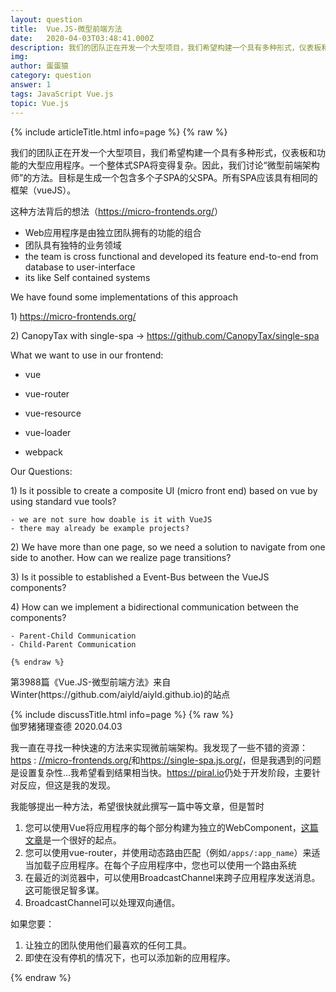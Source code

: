 ```yaml
---
layout: question
title:  Vue.JS-微型前端方法
date:   2020-04-03T03:48:41.000Z
description: 我们的团队正在开发一个大型项目，我们希望构建一个具有多种形式，仪表板和功能的大型应用程序。一个整体式SPA将变得复杂。因此，我们讨论“微型前端架构师”的方...
img: 
author: 蛋蛋猿
category: question
answer: 1
tags: JavaScript Vue.js
topic: Vue.js
---
```

<div class="article-root">
  <div class="article">
    {% include articleTitle.html info=page %}
    {% raw %}
    <div class="article-content"><p><font style="vertical-align: inherit;"><font style="vertical-align: inherit;">我们的团队正在开发一个大型项目，我们希望构建一个具有多种形式，仪表板和功能的大型应用程序。</font><font style="vertical-align: inherit;">一个整体式SPA将变得复杂。</font><font style="vertical-align: inherit;">因此，我们讨论“微型前端架构师”的方法。</font><font style="vertical-align: inherit;">目标是生成一个包含多个子SPA的父SPA。</font><font style="vertical-align: inherit;">所有SPA应该具有相同的框架（vueJS）。</font></font></p>

<p><font style="vertical-align: inherit;"><font style="vertical-align: inherit;">这种方法背后的想法（</font></font><a href="https://micro-frontends.org/" rel="noreferrer"><font style="vertical-align: inherit;"><font style="vertical-align: inherit;">https://micro-frontends.org/</font></font></a><font style="vertical-align: inherit;"><font style="vertical-align: inherit;">）</font></font></p>

<ul>
<li><font style="vertical-align: inherit;"><font style="vertical-align: inherit;">Web应用程序是由独立团队拥有的功能的组合</font></font></li>
<li><font style="vertical-align: inherit;"><font style="vertical-align: inherit;">团队具有独特的业务领域</font></font></li>
<li>the team is cross functional and developed its feature end-to-end from database to user-interface</li>
<li>its like Self contained systems</li>
</ul>

<p>We have found some implementations of this approach</p>

<p>1) <a href="https://micro-frontends.org/" rel="noreferrer">https://micro-frontends.org/</a></p>

<p>2) CanopyTax with single-spa -&gt; <a href="https://github.com/CanopyTax/single-spa" rel="noreferrer">https://github.com/CanopyTax/single-spa</a></p>

<p>What we want to use in our frontend:</p>

<ul>
<li><p>vue</p></li>
<li><p>vue-router</p></li>
<li><p>vue-resource</p></li>
<li><p>vue-loader</p></li>
<li><p>webpack</p></li>
</ul>

<p>Our Questions:</p>

<p>1) Is it possible to create a composite UI (micro front end) based on vue by using standard vue tools?</p>

<pre><code>- we are not sure how doable is it with VueJS<font></font>
- there may already be example projects?<font></font>
</code></pre>

<p>2) We have more than one page, so we need a solution to navigate from one side to another. How can we realize page transitions?</p>

<p>3) Is it possible to established a Event-Bus between the VueJS components?</p>

<p>4) How can we implement a bidirectional communication between the components?</p>

<pre><code>- Parent-Child Communication<font></font>
- Child-Parent Communication<font></font>
</code></pre></div>
    {% endraw %}
  </div>
  <p class="winter_mark">第3988篇《Vue.JS-微型前端方法》来自Winter(https://github.com/aiyld/aiyld.github.io)的站点</p>
  <div class="discuss-wrapper">
    {% include discussTitle.html info=page %}
    {% raw %}
    <div class="discuss-list">
    <div class="discuss-item">
        <div class="discuss-parent">
          <div class="discuss-meta">
            <span class="discuss-user">伽罗猪猪理查德</span>
            <span class="discuss-time">2020.04.03</span>
          </div>
          <div class="discuss-comment"><p><font style="vertical-align: inherit;"><font style="vertical-align: inherit;">我一直在寻找一种快速的方法来实现微前端架构。</font><font style="vertical-align: inherit;">我发现了一些不错的资源：</font></font><a href="https://micro-frontends.org/" rel="nofollow noreferrer"><font style="vertical-align: inherit;"><font style="vertical-align: inherit;">https</font></font></a><font style="vertical-align: inherit;"><font style="vertical-align: inherit;"> : </font><a href="https://micro-frontends.org/" rel="nofollow noreferrer"><font style="vertical-align: inherit;">//micro-frontends.org/</font></a><font style="vertical-align: inherit;">和</font></font><a href="https://single-spa.js.org/" rel="nofollow noreferrer"><font style="vertical-align: inherit;"><font style="vertical-align: inherit;">https://single-spa.js.org/</font></font></a><font style="vertical-align: inherit;"><font style="vertical-align: inherit;">，但是我遇到的问题是设置复杂性...我希望看到结果相当快。</font></font><a href="https://piral.io" rel="nofollow noreferrer"><font style="vertical-align: inherit;"><font style="vertical-align: inherit;">https://piral.io</font></font></a><font style="vertical-align: inherit;"><font style="vertical-align: inherit;">仍处于开发阶段，主要针对反应，但这是我的发现。</font></font></p>

<p><font style="vertical-align: inherit;"><font style="vertical-align: inherit;">我能够提出一种方法，希望很快就此撰写一篇中等文章，但是暂时</font></font></p>

<ol>
<li><font style="vertical-align: inherit;"><font style="vertical-align: inherit;">您可以使用Vue将应用程序的每个部分构建为独立的WebComponent，</font></font><a href="https://vuejsdevelopers.com/2018/05/21/vue-js-web-component/" rel="nofollow noreferrer"><font style="vertical-align: inherit;"><font style="vertical-align: inherit;">这篇文章</font></font></a><font style="vertical-align: inherit;"><font style="vertical-align: inherit;">是一个很好的起点。</font></font></li>
<li><font style="vertical-align: inherit;"><font style="vertical-align: inherit;">您可以使用vue-router，并使用动态路由匹配（例如</font></font><code>/apps/:app_name</code><font style="vertical-align: inherit;"><font style="vertical-align: inherit;">）来适当加载子应用程序。</font><font style="vertical-align: inherit;">在每个子应用程序中，您也可以使用一个路由系统</font></font></li>
<li><font style="vertical-align: inherit;"><font style="vertical-align: inherit;">在最近的浏览器中，可以使用BroadcastChannel来跨子应用程序发送消息。</font></font><a href="https://developer.mozilla.org/en-US/docs/Web/API/Broadcast_Channel_API" rel="nofollow noreferrer"><font style="vertical-align: inherit;"><font style="vertical-align: inherit;">这</font></font></a><font style="vertical-align: inherit;"><font style="vertical-align: inherit;">可能很足智多谋。</font></font></li>
<li><font style="vertical-align: inherit;"><font style="vertical-align: inherit;">BroadcastChannel可以处理双向通信。</font></font></li>
</ol>

<p><font style="vertical-align: inherit;"><font style="vertical-align: inherit;">如果您要：</font></font></p>

<ol>
<li><font style="vertical-align: inherit;"><font style="vertical-align: inherit;">让独立的团队使用他们最喜欢的任何工具。</font></font></li>
<li><font style="vertical-align: inherit;"><font style="vertical-align: inherit;">即使在没有停机的情况下，也可以添加新的应用程序。</font></font></li>
</ol></div>
        </div></div>
    </div>
    {% endraw %}
  </div>
<div>
